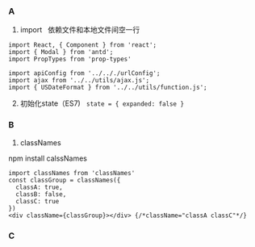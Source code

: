 ### A
1. import  
依赖文件和本地文件间空一行
```
import React, { Component } from 'react';
import { Modal } from 'antd';
import PropTypes from 'prop-types'

import apiConfig from '../.././urlConfig';
import ajax from '../../utils/ajax.js';
import { USDateFormat } from '../../utils/function.js';
```
2. 初始化state（ES7)  
`state = { expanded: false }`


### B
1. classNames

npm install calssNames
```
import classNames from 'classNames'
const classGroup = classNames({
  classA: true,
  classB: false,
  classC: true
})
<div className={classGroup}></div> {/*className="classA classC"*/}
```


### C
